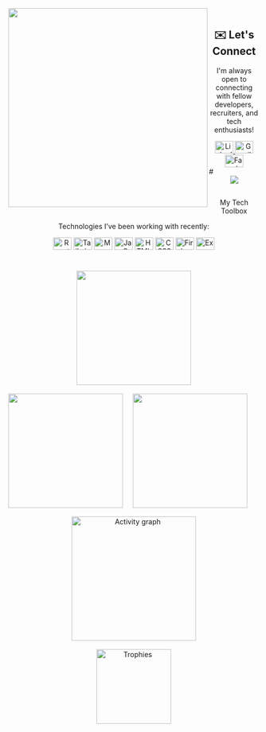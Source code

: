 <img align="left" height="400" src="https://img.freepik.com/free-vector/web-development-programmer-engineering-coding-website-augmented-reality-interface-screens-developer-project-engineer-programming-software-application-design-cartoon-illustration_107791-3863.jpg" />

#

<div align="center">

  <h2>✉️ Let's Connect</h2>
  <p>I'm always open to connecting with fellow developers, recruiters, and tech enthusiasts!</p>

  <a href="https://www.linkedin.com/in/цветан-марков-270805290" target="_blank">
    <img src="https://raw.githubusercontent.com/maurodesouza/profile-readme-generator/master/src/assets/icons/social/linkedin/default.svg" width="37" height="25" alt="LinkedIn" />
  </a>
  <a href="mailto:markowcvetan@gmail.com" target="_blank">
    <img src="https://raw.githubusercontent.com/maurodesouza/profile-readme-generator/master/src/assets/icons/social/gmail/default.svg" width="37" height="25" alt="Gmail" />
  </a>
  <a href="https://www.facebook.com/profile.php?id=61553067962651" target="_blank">
    <img src="https://raw.githubusercontent.com/maurodesouza/profile-readme-generator/master/src/assets/icons/social/facebook/default.svg" width="37" height="25" alt="Facebook" />
  </a>

</div>
#
<br>


<div align="center">
  <img src="https://visitor-badge.laobi.icu/badge?page_id=TpMarkov.TpMarkov" />
</div>
<div align="center">

  <h2></h2> My Tech Toolbox</h2>
  <p>Technologies I’ve been working with recently:</p>

  <img src="https://cdn.simpleicons.org/react/61DAFB" width="37" height="25" alt="React" />
  <img src="https://cdn.simpleicons.org/tailwindcss/06B6D4" width="37" height="25" alt="Tailwind CSS" />
  <img src="https://cdn.simpleicons.org/mongodb/47A248" width="37" height="25" alt="MongoDB" />
  <img src="https://cdn.simpleicons.org/javascript/F7DF1E" width="37" height="25" alt="JavaScript" />
  <img src="https://cdn.simpleicons.org/html5/E34F26" width="37" height="25" alt="HTML5" />
  <img src="https://cdn.simpleicons.org/css3/1572B6" width="37" height="25" alt="CSS3" />
  <img src="https://cdn.jsdelivr.net/gh/devicons/devicon/icons/firebase/firebase-plain.svg" width="37" height="25" alt="Firebase" />
  <img src="https://cdn.simpleicons.org/express/000000" width="37" height="25" alt="Express" />

</div>

#

<!-- First Line: GitHub Stats -->
<div align="center">
  <img src="https://github-readme-stats.vercel.app/api?username=TpMarkov&show_icons=true&include_all_commits=true&count_private=true&theme=default&hide_border=true" height="230" />
</div>

<br/>

<!-- Second Line: Streak Stats + Top Languages -->
<div align="center" style="display: flex; gap: 20px;">
  <img src="https://streak-stats.demolab.com?user=TpMarkov&theme=default&hide_border=true&border_radius=5" height="230" />
  <img src="https://github-readme-stats.vercel.app/api/top-langs?username=TpMarkov&layout=compact&langs_count=6&theme=default&hide_border=true" height="230" />
</div>

<br/>

<!-- Third Line: Contribution Graph -->
<div align="center">
  <img src="https://github-readme-activity-graph.vercel.app/graph?username=TpMarkov&area=true&hide_border=true&theme=light" height="250" alt="Activity graph" />
</div>

<br/>

<!-- Trophies -->
<div align="center">
  <img src="https://github-profile-trophy.vercel.app/?username=TpMarkov&theme=flat&column=6" height="150" alt="Trophies" />
</div>

#
